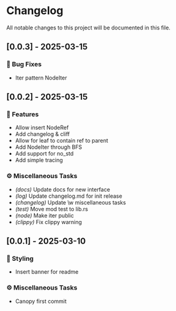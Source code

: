 # Changelog

All notable changes to this project will be documented in this file.

## [0.0.3] - 2025-03-15

### 🐛 Bug Fixes

- Iter pattern NodeIter<T>

## [0.0.2] - 2025-03-15

### 🚀 Features

- Allow insert NodeRef<T>
- Add changelog & cliff
- Allow for leaf to contain ref to parent
- Add NodeIter<T> through BFS
- Add support for no_std
- Add simple tracing


### ⚙️ Miscellaneous Tasks

- *(docs)* Update docs for new interface
- *(log)* Update changelog.md for init release
- *(changelog)* Update \w miscellaneous tasks
- *(test)* Move mod test to lib.rs
- *(node)* Make iter public
- *(clippy)* Fix clippy warning


## [0.0.1] - 2025-03-10

### 🎨 Styling

- Insert banner for readme

### ⚙️ Miscellaneous Tasks

- Canopy first commit
